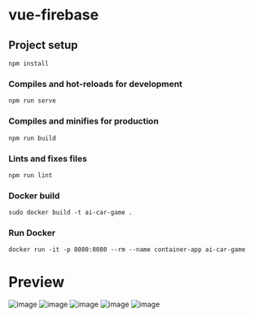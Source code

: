 # vue-firebase

## Project setup

```
npm install
```

### Compiles and hot-reloads for development

```
npm run serve
```

### Compiles and minifies for production

```
npm run build
```

### Lints and fixes files

```
npm run lint
```

### Docker build

```
sudo docker build -t ai-car-game .
```

### Run Docker

```
docker run -it -p 8080:8080 --rm --name container-app ai-car-game
```

# Preview

![image](https://github.com/szymonkonopek/vue-firebase/assets/54420112/82d8367d-8f54-48f0-b795-6788279dd553)
![image](https://github.com/szymonkonopek/vue-firebase/assets/54420112/067ed836-4b9b-49ac-bf7c-a01e849ce79b)
![image](https://github.com/szymonkonopek/vue-firebase/assets/54420112/c265e17b-ba41-4a1f-ae90-311fbe371e2c)
![image](https://github.com/szymonkonopek/vue-firebase/assets/54420112/3a2b66bd-6c60-4b00-968f-ca500850da7d)
![image](https://github.com/szymonkonopek/vue-firebase/assets/54420112/e83c9dc7-1714-4eb1-8016-10e5cf51eb32)
